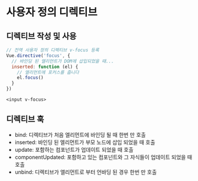 # 사용자 정의 디렉티브

## 디렉티브 작성 및 사용

```javascript
// 전역 사용자 정의 디렉티브 v-focus 등록
Vue.directive('focus', {
  // 바인딩 된 엘리먼트가 DOM에 삽입되었을 때...
  inserted: function (el) {
    // 엘리먼트에 포커스를 줍니다
    el.focus()
  }
})
```

```markup
<input v-focus>
```

## 디렉티브 훅

* bind: 디렉티브가 처음 엘리먼트에 바인딩 될 때 한번 만 호출 
* inserted: 바인딩 된 엘리먼트가 부모 노드에 삽입 되었을 때 호출
* update: 포함하는 컴포넌트가 업데이트 되었을 때 호출
* componentUpdated: 포함하고 있는 컴포넌트와 그 자식들이 업데이트 되었을 때 호출
* unbind: 디렉티브가 엘리먼트로 부터 언바딩 된 경우 한번 만 호출

